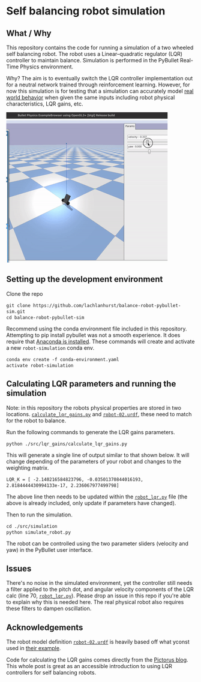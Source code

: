 # Self balancing robot simulation

## What / Why
This repository contains the code for running a simulation of a two wheeled self balancing robot. The robot uses a Linear–quadratic regulator (LQR) controller to maintain balance. Simulation is performed in the PyBullet Real-Time Physics environment.

Why? The aim is to eventually switch the LQR controller implementation out for a neutral network trained through reinforcement learning. However, for now this simulation is for testing that a simulation can accurately model [real world behavior](https://youtu.be/hfWJueCT_B8?si=km-ZGz6Nk78RbIZo) when given the same inputs including robot physical characteristics, LQR gains, etc.

![Animation of robot balancing in virtual simulation](./docs/balance_robot_sim.gif)

## Setting up the development environment

Clone the repo

    git clone https://github.com/lachlanhurst/balance-robot-pybullet-sim.git
    cd balance-robot-pybullet-sim

Recommend using the conda environment file included in this repository. Attempting to pip install pybullet was not a smooth experience. It does require that [Anaconda is installed](https://docs.anaconda.com/anaconda/install/). These commands will create and activate a new `robot-simulation` conda env.

    conda env create -f conda-environment.yaml
    activate robot-simulation

## Calculating LQR parameters and running the simulation

Note: in this repository the robots physical properties are stored in two locations. [`calculate_lqr_gains.py`](./src/lqr_gains/calculate_lqr_gains.py) and [`robot-02.urdf`](./src/simulation/robot-02.urdf), these need to match for the robot to balance.

Run the following commands to generate the LQR gains parameters.

    python ./src/lqr_gains/calculate_lqr_gains.py

This will generate a single line of output similar to that shown below. It will change depending of the parameters of your robot and changes to the weighting matrix.

    LQR_K = [ -2.140216584823796, -0.03501370844016193, 2.8184444430994133e-17, 2.236067977499798]

The above line then needs to be updated within the [`robot_lqr.py`](./src/simulation/robot_lqr.py) file (the above is already included, only update if parameters have changed).

Then to run the simulation.

    cd ./src/simulation
    python simulate_robot.py

The robot can be controlled using the two parameter sliders (velocity and yaw) in the PyBullet user interface.

## Issues

There's no noise in the simulated environment, yet the controller still needs a filter applied to the pitch dot, and angular velocity components of the LQR calc (line 70, [`robot_lqr.py`](./src/simulation/robot_lqr.py)). Please drop an issue in this repo if you're able to explain why this is needed here. The real physical robot also requires these filters to dampen oscillation.


## Acknowledgements

The robot model definition [`robot-02.urdf`](./src/simulation/robot-02.urdf) is heavily based off what yconst used in [their example](https://github.com/yconst/balance-bot).

Code for calculating the LQR gains comes directly from the [Pictorus blog](https://blog.pictor.us/lqr-control-of-a-self-balancing-robot/). This whole post is great as an accessible introduction to using LQR controllers for self balancing robots.




